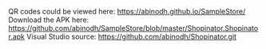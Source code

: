 QR codes could be viewed here: https://abinodh.github.io/SampleStore/
Download the APK here: https://github.com/abinodh/SampleStore/blob/master/Shopinator.Shopinator.apk
Visual Studio source: https://github.com/abinodh/Shopinator.git
